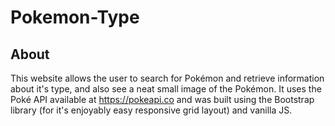 # Pokemon-Type

## About

This website allows the user to search for Pokémon and retrieve information about it's type, and also see a neat small image of the Pokémon. It uses the Poké API available at https://pokeapi.co and was built using the Bootstrap library (for it's enjoyably easy responsive grid layout) and vanilla JS.
